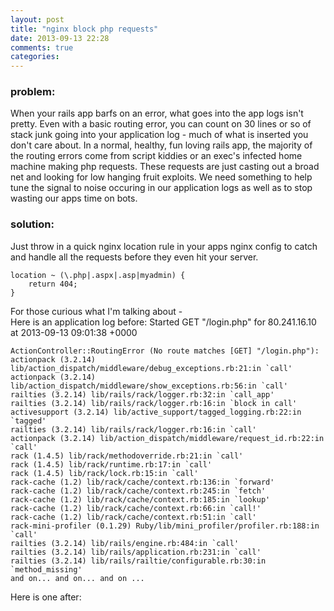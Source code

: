 ```yaml
---
layout: post
title: "nginx block php requests"
date: 2013-09-13 22:28
comments: true
categories: 
---
```

### problem:
When your rails app barfs on an error, what goes into the app logs isn't pretty. Even with a basic routing error, you can count on 30 lines or so of stack junk going into your application log - much of what is inserted you don't care about. In a normal, healthy, fun loving rails app, the majority of the routing errors come from script kiddies or an exec's infected home machine making php requests. These requests are just casting out a broad net and looking for low hanging fruit exploits. We need something to help tune the signal to noise occuring in our application logs as well as to stop wasting our apps time on bots. 

### solution:
Just throw in a quick nginx location rule in your apps nginx config to catch and handle all the requests before they even hit your server.


	location ~ (\.php|.aspx|.asp|myadmin) {
		return 404;
	}
  
For those curious what I'm talking about -  
Here is an application log before:
	Started GET "/login.php" for 80.241.16.10 at 2013-09-13 09:01:38 +0000

	ActionController::RoutingError (No route matches [GET] "/login.php"):
  	actionpack (3.2.14) lib/action_dispatch/middleware/debug_exceptions.rb:21:in `call'
  	actionpack (3.2.14) lib/action_dispatch/middleware/show_exceptions.rb:56:in `call'
  	railties (3.2.14) lib/rails/rack/logger.rb:32:in `call_app'
  	railties (3.2.14) lib/rails/rack/logger.rb:16:in `block in call'
  	activesupport (3.2.14) lib/active_support/tagged_logging.rb:22:in `tagged'
  	railties (3.2.14) lib/rails/rack/logger.rb:16:in `call'
  	actionpack (3.2.14) lib/action_dispatch/middleware/request_id.rb:22:in `call'
  	rack (1.4.5) lib/rack/methodoverride.rb:21:in `call'
  	rack (1.4.5) lib/rack/runtime.rb:17:in `call'
  	rack (1.4.5) lib/rack/lock.rb:15:in `call'
  	rack-cache (1.2) lib/rack/cache/context.rb:136:in `forward'
  	rack-cache (1.2) lib/rack/cache/context.rb:245:in `fetch'
  	rack-cache (1.2) lib/rack/cache/context.rb:185:in `lookup'
  	rack-cache (1.2) lib/rack/cache/context.rb:66:in `call!'
  	rack-cache (1.2) lib/rack/cache/context.rb:51:in `call'
  	rack-mini-profiler (0.1.29) Ruby/lib/mini_profiler/profiler.rb:188:in `call'
  	railties (3.2.14) lib/rails/engine.rb:484:in `call'
  	railties (3.2.14) lib/rails/application.rb:231:in `call'
  	railties (3.2.14) lib/rails/railtie/configurable.rb:30:in `method_missing'
  	and on... and on... and on ...

Here is one after:
<pre><code>	 

</code></pre>

